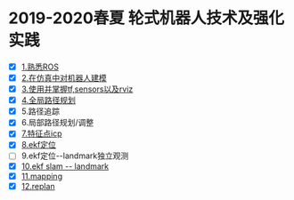 # 2019-2020春夏 轮式机器人技术及强化实践

* [x] [1.熟悉ROS](document/1_tutorials.md)
* [x] [2.在仿真中对机器人建模](document/2_models.md)
* [x] [3.使用并掌握tf,sensors以及rviz](document/3_sensors.md)
* [x] [4.全局路径规划](document/4_pathplan.md)
* [x] 5.路径追踪
* [x] 6.局部路径规划/调整
* [x] [7.特征点icp](document/7_icp.md) 
* [x] [8.ekf定位](document/8_ekf.md)
* [ ] 9.ekf定位--landmark独立观测
* [x] [10.ekf slam -- landmark](document/10_ekf_slam.md)
* [x] [11.mapping](document/11_mapping.md)
* [x] [12.replan](document/12_replan.md)
